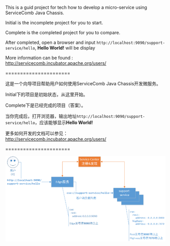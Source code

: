This is a guid project for tech how to develop a micro-service using ServiceComb Java Chassis.

Initial is the incomplete project for you to start.

Complete is the completed project for you to compare.

After completed, open a browser and input `http://localhost:9090/support-service/hello`, **Hello World!** will be display

More information can be found : http://servicecomb.incubator.apache.org/users/

======================

这是一个向导项目帮助用户如何使用ServiceComb Java Chassis开发微服务。

Initial下的项目是初始状态，从这里开始。

Complete下是已经完成的项目（答案）。

当你完成后，打开浏览器，输出地址`http://localhost:9090/support-service/hello`，应该能够显示**Hello World!**

更多如何开发的文档可以参见：http://servicecomb.incubator.apache.org/users/

======================

![调用图](/others/arch.png)

